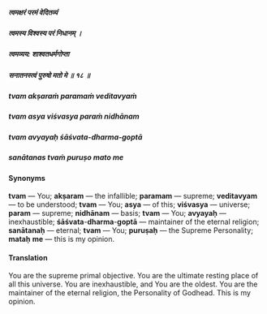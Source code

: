 ##### त्वमक्षरं परमं वेदितव्यं
##### त्वमस्य विश्वस्य परं निधानम् ।
##### त्वमव्यय: शाश्वतधर्मगोप्ता
##### सनातनस्त्वं पुरुषो मतो मे ॥ १८ ॥

##### tvam akṣaraṁ paramaṁ veditavyaṁ
##### tvam asya viśvasya paraṁ nidhānam
##### tvam avyayaḥ śāśvata-dharma-goptā
##### sanātanas tvaṁ puruṣo mato me

#### Synonyms

**tvam** — You; **akṣaram** — the infallible; **paramam** — supreme; **veditavyam** — to be understood; **tvam** — You; **asya** — of this; **viśvasya** — universe; **param** — supreme; **nidhānam** — basis; **tvam** — You; **avyayaḥ** — inexhaustible; **śāśvata**-**dharma**-**goptā** — maintainer of the eternal religion; **sanātanaḥ** — eternal; **tvam** — You; **puruṣaḥ** — the Supreme Personality; **mataḥ** **me** — this is my opinion.

#### Translation

You are the supreme primal objective. You are the ultimate resting place of all this universe. You are inexhaustible, and You are the oldest. You are the maintainer of the eternal religion, the Personality of Godhead. This is my opinion.